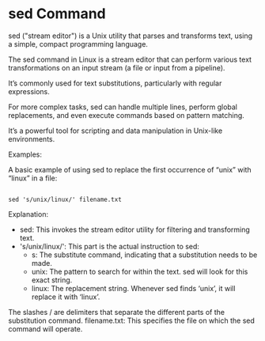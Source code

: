 # sed Command  

sed ("stream editor") is a Unix utility that parses and transforms text, using a simple, compact programming language. 

The sed command in Linux is a stream editor that can perform various text transformations on an input stream (a file or input from a pipeline). 

It’s commonly used for text substitutions, particularly with regular expressions.

For more complex tasks, sed can handle multiple lines, perform global replacements, and even execute commands based on pattern matching. 

It’s a powerful tool for scripting and data manipulation in Unix-like environments.

Examples:

A basic example of using sed to replace the first occurrence of “unix” with “linux” in a file:

```

sed 's/unix/linux/' filename.txt

```
Explanation:
- sed: This invokes the stream editor utility for filtering and transforming text.
- 's/unix/linux/': This part is the actual instruction to sed:
  - s: The substitute command, indicating that a substitution needs to be made.
  - unix: The pattern to search for within the text. sed will look for this exact string.
  - linux: The replacement string. Whenever sed finds ‘unix’, it will replace it with ‘linux’.

The slashes / are delimiters that separate the different parts of the substitution command.
filename.txt: This specifies the file on which the sed command will operate.



